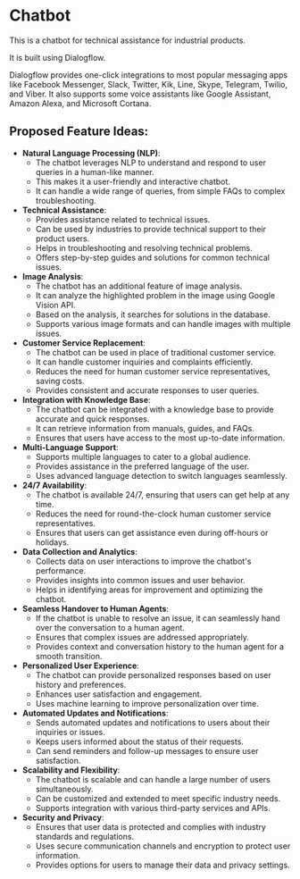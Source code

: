 # Chatbot
This is a chatbot for technical assistance for industrial products.

It is built using Dialogflow.

Dialogflow provides one-click integrations to most popular messaging apps like Facebook Messenger, Slack, Twitter, Kik, Line, Skype, Telegram, Twilio, and Viber. It also supports some voice assistants like Google Assistant, Amazon Alexa, and Microsoft Cortana.

## Proposed Feature Ideas:
* **Natural Language Processing (NLP)**:
  * The chatbot leverages NLP to understand and respond to user queries in a human-like manner.
  * This makes it a user-friendly and interactive chatbot.
  * It can handle a wide range of queries, from simple FAQs to complex troubleshooting.
* **Technical Assistance**:
  * Provides assistance related to technical issues.
  * Can be used by industries to provide technical support to their product users.
  * Helps in troubleshooting and resolving technical problems.
  * Offers step-by-step guides and solutions for common technical issues.
* **Image Analysis**:
  * The chatbot has an additional feature of image analysis.
  * It can analyze the highlighted problem in the image using Google Vision API.
  * Based on the analysis, it searches for solutions in the database.
  * Supports various image formats and can handle images with multiple issues.
* **Customer Service Replacement**:
  * The chatbot can be used in place of traditional customer service.
  * It can handle customer inquiries and complaints efficiently.
  * Reduces the need for human customer service representatives, saving costs.
  * Provides consistent and accurate responses to user queries.
* **Integration with Knowledge Base**:
  * The chatbot can be integrated with a knowledge base to provide accurate and quick responses.
  * It can retrieve information from manuals, guides, and FAQs.
  * Ensures that users have access to the most up-to-date information.
* **Multi-Language Support**:
  * Supports multiple languages to cater to a global audience.
  * Provides assistance in the preferred language of the user.
  * Uses advanced language detection to switch languages seamlessly.
* **24/7 Availability**:
  * The chatbot is available 24/7, ensuring that users can get help at any time.
  * Reduces the need for round-the-clock human customer service representatives.
  * Ensures that users can get assistance even during off-hours or holidays.
* **Data Collection and Analytics**:
  * Collects data on user interactions to improve the chatbot's performance.
  * Provides insights into common issues and user behavior.
  * Helps in identifying areas for improvement and optimizing the chatbot.
* **Seamless Handover to Human Agents**:
  * If the chatbot is unable to resolve an issue, it can seamlessly hand over the conversation to a human agent.
  * Ensures that complex issues are addressed appropriately.
  * Provides context and conversation history to the human agent for a smooth transition.
* **Personalized User Experience**:
  * The chatbot can provide personalized responses based on user history and preferences.
  * Enhances user satisfaction and engagement.
  * Uses machine learning to improve personalization over time.
* **Automated Updates and Notifications**:
  * Sends automated updates and notifications to users about their inquiries or issues.
  * Keeps users informed about the status of their requests.
  * Can send reminders and follow-up messages to ensure user satisfaction.
* **Scalability and Flexibility**:
  * The chatbot is scalable and can handle a large number of users simultaneously.
  * Can be customized and extended to meet specific industry needs.
  * Supports integration with various third-party services and APIs.
* **Security and Privacy**:
  * Ensures that user data is protected and complies with industry standards and regulations.
  * Uses secure communication channels and encryption to protect user information.
  * Provides options for users to manage their data and privacy settings.

